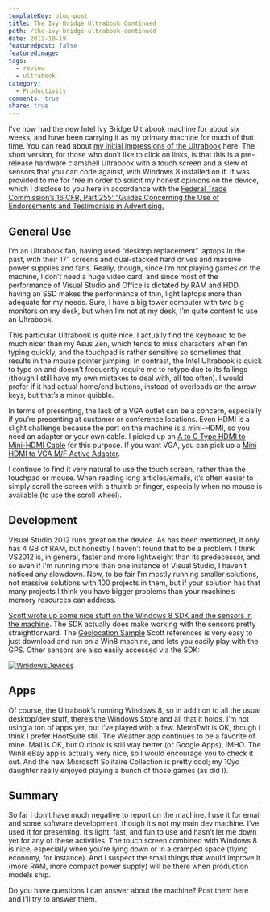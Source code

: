 ```yaml
---
templateKey: blog-post
title: The Ivy Bridge Ultrabook Continued
path: /the-ivy-bridge-ultrabook-continued
date: 2012-10-19
featuredpost: false
featuredimage: 
tags:
  - review
  - ultrabook
category:
  - Productivity
comments: true
share: true
---
```


I’ve now had the new Intel Ivy Bridge Ultrabook machine for about six weeks, and have been carrying it as my primary machine for much of that time. You can read about [my initial impressions of the Ultrabook](http://ardalis.com/unboxing-and-first-impressions-of-new-intel-ultrabook) here. The short version, for those who don’t like to click on links, is that this is a pre-release hardware clamshell Ultrabook with a touch screen and a slew of sensors that you can code against, with Windows 8 installed on it. It was provided to me for free in order to solicit my honest opinions on the device, which I disclose to you here in accordance with the [Federal Trade Commission’s 16 CFR, Part 255: “Guides Concerning the Use of Endorsements and Testimonials in Advertising.](http://www.access.gpo.gov/nara/cfr/waisidx_03/16cfr255_03.html)

## General Use

I’m an Ultrabook fan, having used “desktop replacement” laptops in the past, with their 17” screens and dual-stacked hard drives and massive power supplies and fans. Really, though, since I’m not playing games on the machine, I don’t need a huge video card, and since most of the performance of Visual Studio and Office is dictated by RAM and HDD, having an SSD makes the performance of thin, light laptops more than adequate for my needs. Sure, I have a big tower computer with two big monitors on my desk, but when I’m not at my desk, I’m quite content to use an Ultrabook.

This particular Ultrabook is quite nice. I actually find the keyboard to be much nicer than my Asus Zen, which tends to miss characters when I’m typing quickly, and the touchpad is rather sensitive so sometimes that results in the mouse pointer jumping. In contrast, the Intel Ultrabook is quick to type on and doesn’t frequently require me to retype due to its failings (though I still have my own mistakes to deal with, all too often). I would prefer if it had actual home/end buttons, instead of overloads on the arrow keys, but that’s a minor quibble.

In terms of presenting, the lack of a VGA outlet can be a concern, especially if you’re presenting at customer or conference locations. Even HDMI is a slight challenge because the port on the machine is a mini-HDMI, so you need an adapter or your own cable. I picked up an [A to C Type HDMI to Mini-HDMI Cable](http://amzn.to/OOD57e) for this purpose. If you want VGA, you can pick up a [Mini HDMI to VGA M/F Active Adapter](http://amzn.to/OODiHO).

I continue to find it very natural to use the touch screen, rather than the touchpad or mouse. When reading long articles/emails, it’s often easier to simply scroll the screen with a thumb or finger, especially when no mouse is available (to use the scroll wheel).

## Development

Visual Studio 2012 runs great on the device. As has been mentioned, it only has 4 GB of RAM, but honestly I haven’t found that to be a problem. I think VS2012 is, in general, faster and more lightweight than its predecessor, and so even if I’m running more than one instance of Visual Studio, I haven’t noticed any slowdown. Now, to be fair I’m mostly running smaller solutions, not massive solutions with 100 projects in them, but if your solution has that many projects I think you have bigger problems than your machine’s memory resources can address.

[Scott wrote up some nice stuff on the Windows 8 SDK and the sensors in the machine](http://www.hanselman.com/blog/IntelUltrabookHardwarePrototypeWindows8AndTheSensorPlatform.aspx). The SDK actually does make working with the sensors pretty straightforward. The [Geolocation Sample](http://code.msdn.microsoft.com/windowsapps/Geolocation-2483de66) Scott references is very easy to just download and run on a Win8 machine, and lets you easily play with the GPS. Other sensors are also easily accessed via the SDK:

[![WnidowsDevices](/img/WnidowsDevices_thumb.png "WnidowsDevices")](/img/WnidowsDevices_thumb.png)

## Apps

Of course, the Ultrabook’s running Windows 8, so in addition to all the usual desktop/dev stuff, there’s the Windows Store and all that it holds. I’m not using a ton of apps yet, but I’ve played with a few. MetroTwit is OK, though I think I prefer HootSuite still. The Weather app continues to be a favorite of mine. Mail is OK, but Outlook is still way better (or Google Apps), IMHO. The Win8 eBay app is actually very nice, so I would encourage you to check it out. And the new Microsoft Solitaire Collection is pretty cool; my 10yo daughter really enjoyed playing a bunch of those games (as did I).

## Summary

So far I don’t have much negative to report on the machine. I use it for email and some software development, though it’s not my main dev machine. I’ve used it for presenting. It’s light, fast, and fun to use and hasn’t let me down yet for any of these activities. The touch screen combined with Windows 8 is nice, especially when you’re lying down or in a cramped space (flying economy, for instance). And I suspect the small things that would improve it (more RAM, more compact power supply) will be there when production models ship.

Do you have questions I can answer about the machine? Post them here and I'll try to answer them.
